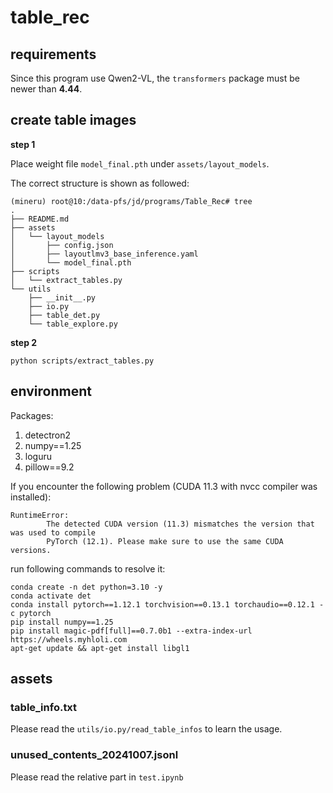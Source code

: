 # table_rec

## requirements

Since this program use Qwen2-VL, the `transformers` package must be newer than **4.44**. 

## create table images 

**step 1**

Place weight file `model_final.pth` under `assets/layout_models`.

The correct structure is shown as followed:

``` 
(mineru) root@10:/data-pfs/jd/programs/Table_Rec# tree 
.
├── README.md
├── assets
│   └── layout_models
│       ├── config.json
│       ├── layoutlmv3_base_inference.yaml
│       └── model_final.pth
├── scripts
│   └── extract_tables.py
└── utils
    ├── __init__.py
    ├── io.py
    ├── table_det.py
    └── table_explore.py
```

**step 2** 

`python scripts/extract_tables.py`

##  environment

Packages:
1. detectron2
2. numpy==1.25
3. loguru 
4. pillow==9.2


If you encounter the following problem (CUDA 11.3 with nvcc compiler was installed):

```
RuntimeError:
        The detected CUDA version (11.3) mismatches the version that was used to compile
        PyTorch (12.1). Please make sure to use the same CUDA versions.
```

run following commands to resolve it:

```
conda create -n det python=3.10 -y 
conda activate det
conda install pytorch==1.12.1 torchvision==0.13.1 torchaudio==0.12.1 -c pytorch
pip install numpy==1.25
pip install magic-pdf[full]==0.7.0b1 --extra-index-url https://wheels.myhloli.com
apt-get update && apt-get install libgl1
```

## assets

### table_info.txt

Please read the `utils/io.py/read_table_infos` to learn the usage.

### unused_contents_20241007.jsonl

Please read the relative part in `test.ipynb`
